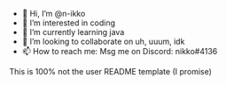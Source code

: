 - 👋 Hi, I’m @n-ikko
- 👀 I’m interested in coding
- 🌱 I’m currently learning java
- 💞️ I’m looking to collaborate on uh, uuum, idk
- 📫 How to reach me: Msg me on Discord: nikko#4136

This is 100% not the user README template (I promise)
